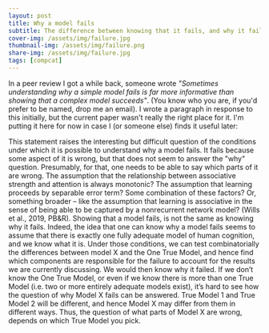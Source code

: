 ```yaml
---
layout: post
title: Why a model fails
subtitle: The difference between knowing that it fails, and why it fails.
cover-img: /assets/img/failure.jpg
thumbnail-img: /assets/img/failure.png
share-img: /assets/img/failure.jpg
tags: [compcat]
---
```


In a peer review I got a while back, someone wrote _"Sometimes understanding why a simple model fails is far more informative than showing that a complex model succeeds"_. (You know who you are, if you'd prefer to be named, drop me an email). I wrote a paragraph in response to this initially, but the current paper wasn't really the right place for it. I'm putting it here for now in case I (or someone else) finds it useful later:

This statement raises the interesting but difficult question of the conditions under which it is possible to understand why a model fails. It fails because some aspect of it is wrong, but that does not seem to answer the "why" question. Presumably, for that, one needs to be able to say which parts of it are wrong. The assumption that the relationship between associative strength and attention is always monotonic? The assumption that learning proceeds by separable error term? Some combination of these factors? Or, something broader – like the assumption that learning is associative in the sense of being able to be captured by a nonrecurrent network model? (Wills et al., 2019, PB&R). Showing that a model fails, is not the same as knowing why it fails. Indeed, the idea that one can know why a model fails seems to assume that there is exactly one fully adequate model of human cognition, and we know what it is. Under those conditions, we can test combinatorially the differences between model X and the One True Model, and hence find which components are responsible for the failure to account for the results we are currently discussing. We would then know why it failed. If we don’t know the One True Model, or even if we know there is more than one True Model (i.e. two or more entirely adequate models exist), it’s hard to see how the question of why Model X fails can be answered. True Model 1 and True Model 2 will be different, and hence Model X may differ from them in different ways. Thus, the question of what parts of Model X are wrong, depends on which True Model you pick.



